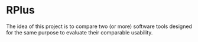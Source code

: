 # RPlus
The idea of this project is to compare two (or more) software tools designed for the same purpose to evaluate their comparable usability. 
